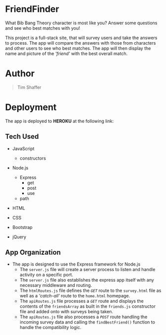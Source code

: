 # FriendFinder
What Bib Bang Theory character is most like you?  Answer some questions and see who best matches with you!

This project is a full-stack site, that will survey users and take the answers to process.  The app will compare the answers with those from characters and other users to see who best matches. The app will then display the name and picture of the *'friend'* with the best overall match.  

# Author 
> Tim Shaffer

# Deployment
The app is deployed to **HEROKU** at the following link: 

## Tech Used

* JavaScript
    * constructors

* Node.js
    * Express
        * get 
        * post
        * use
    * path

* HTML 
* CSS
* Bootstrap
* jQuery

## App Organization

* The app is designed to use the Express framework for Node.js
    * The `server.js` file will create a server process to listen and handle activity on a specific port.
    * The `server.js` file also establishes the express app itself with any necessary middleware and routing.
    * The `htmlRoutes.js` file defines the *`GET`* route to the `survey.html` file as well as a *'catch-all'* route to the `home.html` homepage.
    * The `apiRoutes.js` file processes a *`GET`* route and displays the contents of the `friendsArray` as built in the `friends.js` constructor file and added onto with surveys being taken.  
    * The `apiRoutes.js` file also processes a *`POST`* route handling the incoming survey data and calling the `findBestFriend()` function to handle the compatibility logic.